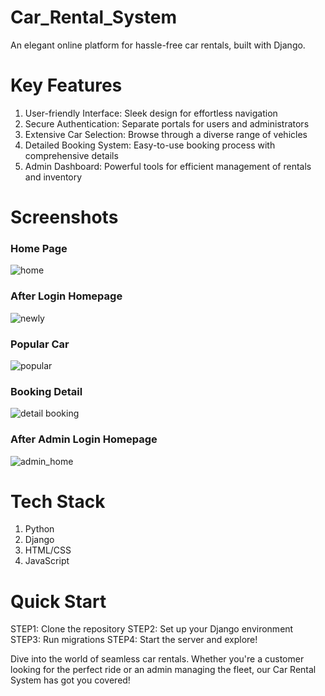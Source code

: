 # Car_Rental_System
An elegant online platform for hassle-free car rentals, built with Django.
# Key Features
1. User-friendly Interface: Sleek design for effortless navigation
2. Secure Authentication: Separate portals for users and administrators
3. Extensive Car Selection: Browse through a diverse range of vehicles
4. Detailed Booking System: Easy-to-use booking process with comprehensive details
5. Admin Dashboard: Powerful tools for efficient management of rentals and inventory
# Screenshots
### Home Page
![home](https://cloud.githubusercontent.com/assets/13767521/17458380/5c871d58-5c30-11e6-9ea6-b4f804589d0b.png)

### After Login Homepage
![newly](https://cloud.githubusercontent.com/assets/13767521/17458302/b7c6c15c-5c2e-11e6-8cc8-b27faa0ace99.png)

### Popular Car 
![popular](https://cloud.githubusercontent.com/assets/13767521/17458301/b7990f8c-5c2e-11e6-96ea-e93bf1518332.png)

### Booking Detail
![detail booking](https://cloud.githubusercontent.com/assets/13767521/17458295/b131aa5a-5c2e-11e6-8ed6-2ad60480610c.png)

### After Admin Login Homepage
![admin_home](https://cloud.githubusercontent.com/assets/13767521/17458294/b12fa1a6-5c2e-11e6-8052-b98289d8bf56.png)
# Tech Stack
1. Python
2. Django
3. HTML/CSS
4. JavaScript

# Quick Start
STEP1: Clone the repository
STEP2: Set up your Django environment
STEP3: Run migrations
STEP4: Start the server and explore!

Dive into the world of seamless car rentals. Whether you're a customer looking for the perfect ride or an admin managing the fleet, our Car Rental System has got you covered!
